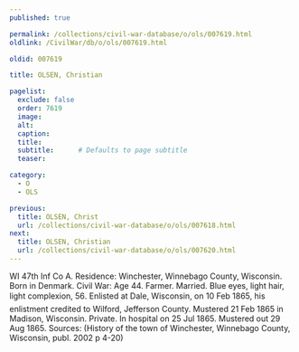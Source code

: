 ```yaml
---
published: true

permalink: /collections/civil-war-database/o/ols/007619.html
oldlink: /CivilWar/db/o/ols/007619.html

oldid: 007619

title: OLSEN, Christian

pagelist:
  exclude: false
  order: 7619
  image: 
  alt:
  caption:
  title:
  subtitle:      # Defaults to page subtitle
  teaser:

category: 
  - O 
  - OLS

previous:
  title: OLSEN, Christ
  url: /collections/civil-war-database/o/ols/007618.html  
next:
  title: OLSEN, Christian
  url: /collections/civil-war-database/o/ols/007620.html   
---
```

WI 47th Inf Co A. Residence: Winchester, Winnebago County, Wisconsin. Born in Denmark. Civil War: Age 44. Farmer. Married. Blue eyes, light hair, light complexion, 5&#146;6&#148;. Enlisted at Dale, Wisconsin, on 10 Feb 1865, his enlistment credited to Wilford, Jefferson County. Mustered 21 Feb 1865 in Madison, Wisconsin. Private. In hospital on 25 Jul 1865. Mustered out 29 Aug 1865. Sources: (History of the town of Winchester, Winnebago County, Wisconsin, publ. 2002 p 4-20)